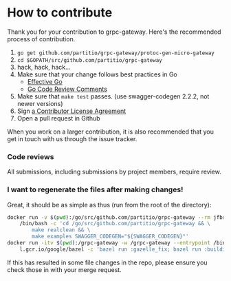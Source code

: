 # How to contribute

Thank you for your contribution to grpc-gateway.
Here's the recommended process of contribution.

1. `go get github.com/partitio/grpc-gateway/protoc-gen-micro-gateway`
2. `cd $GOPATH/src/github.com/partitio/grpc-gateway`
3. hack, hack, hack...
4. Make sure that your change follows best practices in Go
   * [Effective Go](https://golang.org/doc/effective_go.html)
   * [Go Code Review Comments](https://golang.org/wiki/CodeReviewComments)
5. Make sure that `make test` passes. (use swagger-codegen 2.2.2, not newer versions)
6. Sign [a Contributor License Agreement](https://cla.developers.google.com/clas)
7. Open a pull request in Github

When you work on a larger contribution, it is also recommended that you get in touch
with us through the issue tracker.

### Code reviews
All submissions, including submissions by project members, require review.

### I want to regenerate the files after making changes!

Great, it should be as simple as thus (run from the root of the directory):

```bash
docker run -v $(pwd):/go/src/github.com/partitio/grpc-gateway --rm jfbrandhorst/grpc-gateway-build-env \
    /bin/bash -c 'cd /go/src/github.com/partitio/grpc-gateway && \
        make realclean && \
        make examples SWAGGER_CODEGEN="${SWAGGER_CODEGEN}"'
docker run -itv $(pwd):/grpc-gateway -w /grpc-gateway --entrypoint /bin/bash --rm \
    l.gcr.io/google/bazel -c 'bazel run :gazelle_fix; bazel run :buildifier'
```

If this has resulted in some file changes in the repo, please ensure you check those in with your merge request.
